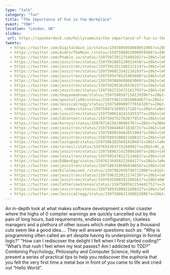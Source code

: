 ```yaml
---
type: "talk"
category: "fun"
title: "The Importance of Fun in the Workplace"
event: "YOW!"
location: "London, UK"
slides:
 url: https://speakerdeck.com/hollycummins/the-importance-of-fun-in-the-workplace-f8bddead-2ffc-443d-a847-a48fa3d671e0
tweets:
  - https://twitter.com/Digitaldaze_io/status/1597605058669051905?s=20&t=leNcHEygqTRGCiw7lryvPw
  - https://twitter.com/AimForTheMoon_/status/1597598053090959360?s=20&t=leNcHEygqTRGCiw7lryvPw
  - https://twitter.com/Phable_io/status/1597597291275489282?s=20&t=leNcHEygqTRGCiw7lryvPw
  - https://twitter.com/jessitron/status/1597591865120915458?s=20&t=leNcHEygqTRGCiw7lryvPw
  - https://twitter.com/jessitron/status/1597592351186522114?s=20&t=leNcHEygqTRGCiw7lryvPw
  - https://twitter.com/jessitron/status/1597596013342216193?s=20&t=leNcHEygqTRGCiw7lryvPw
  - https://twitter.com/jessitron/status/1597595470125465600?s=20&t=leNcHEygqTRGCiw7lryvPw
  - https://twitter.com/jessitron/status/1597593089488683009?s=20&t=leNcHEygqTRGCiw7lryvPw
  - https://twitter.com/jessitron/status/1597592953626976257?s=20&t=leNcHEygqTRGCiw7lryvPw
  - https://twitter.com/jessitron/status/1597592733472161793?s=20&t=leNcHEygqTRGCiw7lryvPw
  - https://twitter.com/shayanmahnam/status/1597590587150139396?s=20&t=leNcHEygqTRGCiw7lryvPw
  - https://twitter.com/apostolis09/status/1597590115010084867?s=20&t=leNcHEygqTRGCiw7lryvPw
  - https://twitter.com/JessicaCregg/status/1597589900777656320?s=20&t=leNcHEygqTRGCiw7lryvPw
  - https://twitter.com/c_combe/status/1597589751095517185?s=20&t=leNcHEygqTRGCiw7lryvPw
  - https://twitter.com/jessitron/status/1597590614241345537?s=20&t=leNcHEygqTRGCiw7lryvPw
  - https://twitter.com/CdContent/status/1597594752782077953?s=20&t=leNcHEygqTRGCiw7lryvPw
  - https://twitter.com/kornys/status/1597871815619096576?s=20&t=Yw3BbKzvsMr6dtKrcZc3Kw
  - https://twitter.com/jessitron/status/1597590446871838721?s=20&t=leNcHEygqTRGCiw7lryvPw
  - https://twitter.com/jessitron/status/1597589819462651904?s=20&t=leNcHEygqTRGCiw7lryvPw
  - https://twitter.com/jessitron/status/1597589310882168832?s=20&t=leNcHEygqTRGCiw7lryvPw
  - https://twitter.com/tastapod/status/1597586383560142848?s=20&t=leNcHEygqTRGCiw7lryvPw
  - https://twitter.com/corneil/status/1597654363715284992?s=20&t=9C_gjcfkZ25BNqQ7DkNOpQ
  - https://twitter.com/jessitron/status/1597588631425884160?s=20&t=leNcHEygqTRGCiw7lryvPw
  - https://twitter.com/jessitron/status/1597592478127124481?s=20&t=leNcHEygqTRGCiw7lryvPw
  - https://twitter.com/EdBenEgg/status/1597613695022268417?s=20&t=leNcHEygqTRGCiw7lryvPw
  - https://twitter.com/jessitron/status/1597586310596038656?s=20&t=leNcHEygqTRGCiw7lryvPw
  - https://twitter.com/bilalmajeed_/status/1597982656796712960?s=61&t=feLNT6XCfFSiVFOxkBeZ7Q
  - https://twitter.com/jessitron/status/1597596322022174720?s=20&t=leNcHEygqTRGCiw7lryvPw 
  - https://twitter.com/jessitron/status/1597635588391260161?s=20&t=6WT8oeCZloOyR864wF-LxA
  - https://twitter.com/CatherineStenso/status/1597589562154442752?s=20&t=leNcHEygqTRGCiw7lryvPw
  - https://twitter.com/jessitron/status/1597589310882168832?s=20&t=leNcHEygqTRGCiw7lryvPw
  - https://twitter.com/JessicaCregg/status/1597588621388922886?s=20&t=leNcHEygqTRGCiw7lryvPw
---
```

An in-depth look at what makes software development a roller coaster where the highs of 0 compiler warnings are quickly cancelled out by the pain of long hours, bad requirements, endless configuration, clueless managers and a plethora of other issues which make death by a thousand cuts seem like a good idea…. They will answer questions such as: “Why is programming often called an art despite having its underpinnings in formal logic?” “How can I rediscover the delight I felt when I first started coding?” “What’s that rush I feel when my test passes? Am I addicted to TDD?” Combining Psychology, Philosophy and Computer Science, Holly will present a series of practical tips to help you rediscover the euphoria that you felt the very first time a metal box in front of you came to life and cried out “Hello World”.